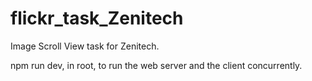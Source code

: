 # flickr_task_Zenitech
Image Scroll View task for Zenitech.

npm run dev, in root, to run the web server and the client concurrently.

